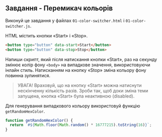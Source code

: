 ## Завдання - Перемикач кольорів
Виконуй це завдання у файлах `01-color-switcher.html` і `01-color-switcher.js`.

HTML містить кнопки «Start» і «Stop».
```html
<button type="button" data-start>Start</button>
<button type="button" data-stop>Stop</button>
```
Напиши скрипт, який після натискання кнопки «Start», раз на секунду змінює колір фону `<body>` на випадкове значення, використовуючи інлайн стиль. Натисканням на кнопку «Stop» зміна кольору фону повинна зупинятися.

>УВАГА!
Враховуй, що на кнопку «Start» можна натиснути нескінченну кількість разів. Зроби так, щоб доки зміна теми запущена, кнопка «Start» була неактивною (disabled).

Для генерування випадкового кольору використовуй функцію `getRandomHexColor`.
```js
function getRandomHexColor() {
  return `#${Math.floor(Math.random() * 16777215).toString(16)}`;
}
```